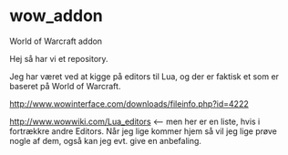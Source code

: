 # wow_addon
World of Warcraft addon

Hej så har vi et repository.

Jeg har været ved at kigge på editors til Lua, og der er faktisk et som er baseret på World of Warcraft.

http://www.wowinterface.com/downloads/fileinfo.php?id=4222

http://www.wowwiki.com/Lua_editors <-- men her er en liste, hvis i fortrækkre andre Editors.
Når jeg lige kommer hjem så vil jeg lige prøve nogle af dem, også kan jeg evt. give en anbefaling.
